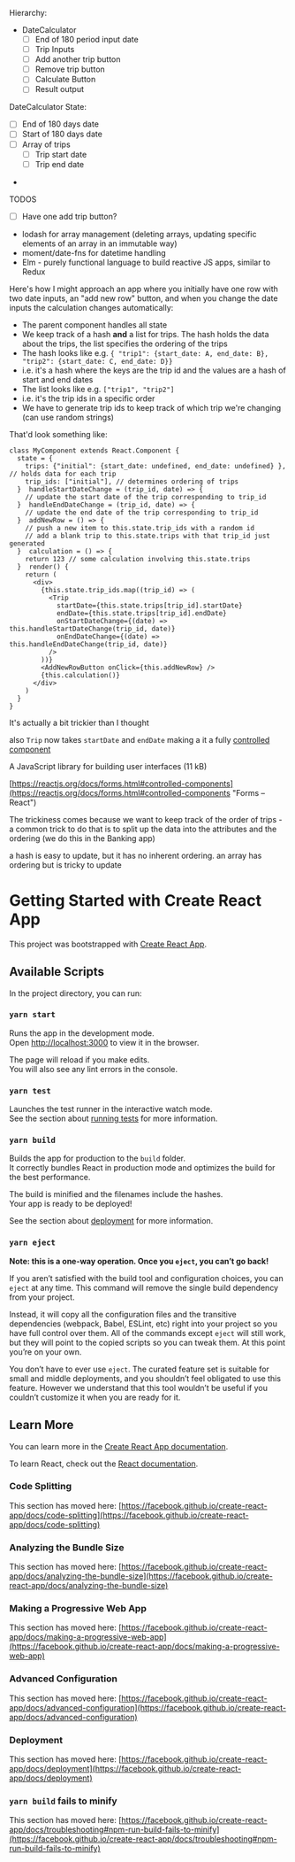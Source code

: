 Hierarchy:
- DateCalculator
  - [ ] End of 180 period input date
  - [ ] Trip Inputs
  - [ ] Add another trip button
  - [ ] Remove trip button
  - [ ] Calculate Button
  - [ ] Result output

DateCalculator State:
  - [ ] End of 180 days date
  - [ ] Start of 180 days date
  - [ ] Array of trips
    - [ ] Trip start date
    - [ ] Trip end date
  - 

  TODOS

  - [ ] Have one add trip button?



-   lodash for array management (deleting arrays, updating specific elements of an array in an immutable way)
-   moment/date-fns for datetime handling
-   Elm - purely functional language to build reactive JS apps, similar to Redux

Here's how I might approach an app where you initially have one row with two date inputs, an "add new row" button, and when you change the date inputs the calculation changes automatically:  

-   The parent component handles all state
-   We keep track of a hash  **and**  a list for trips. The hash holds the data about the trips, the list specifies the ordering of the trips
-   The hash looks like e.g.  `{ "trip1": {start_date: A, end_date: B}, "trip2": {start_date: C, end_date: D}}`
-   i.e. it's a hash where the keys are the trip id and the values are a hash of start and end dates
-   The list looks like e.g.  `["trip1", "trip2"]`
-   i.e. it's the trip ids in a specific order
-   We have to generate trip ids to keep track of which trip we're changing (can use random strings)

That'd look something like:  

```
class MyComponent extends React.Component {  
  state = {  
    trips: {"initial": {start_date: undefined, end_date: undefined} }, // holds data for each trip  
    trip_ids: ["initial"], // determines ordering of trips  
  }  handleStartDateChange = (trip_id, date) => {  
    // update the start date of the trip corresponding to trip_id  
  }  handleEndDateChange = (trip_id, date) => {  
    // update the end date of the trip corresponding to trip_id  
  }  addNewRow = () => {  
    // push a new item to this.state.trip_ids with a random id  
    // add a blank trip to this.state.trips with that trip_id just generated  
  }  calculation = () => {  
    return 123 // some calculation involving this.state.trips  
  }  render() {  
    return (  
      <div>  
        {this.state.trip_ids.map((trip_id) => (  
          <Trip  
            startDate={this.state.trips[trip_id].startDate}  
            endDate={this.state.trips[trip_id].endDate}  
            onStartDateChange={(date) => this.handleStartDateChange(trip_id, date)}  
            onEndDateChange={(date) => this.handleEndDateChange(trip_id, date)}  
          />  
        ))}  
        <AddNewRowButton onClick={this.addNewRow} />  
        {this.calculation()}  
      </div>  
    )  
  }  
}
```

It's actually a bit trickier than I thought

also  `Trip`  now takes  `startDate`  and  `endDate`  making a it a fully  [controlled component](https://reactjs.org/docs/forms.html#controlled-components)

A JavaScript library for building user interfaces (11 kB)

[https://reactjs.org/docs/forms.html#controlled-components](https://reactjs.org/docs/forms.html#controlled-components "Forms – React")

The trickiness comes because we want to keep track of the order of trips - a common trick to do that is to split up the data into the attributes and the ordering (we do this in the Banking app)

a hash is easy to update, but it has no inherent ordering. an array has ordering but is tricky to update





# Getting Started with Create React App

This project was bootstrapped with [Create React App](https://github.com/facebook/create-react-app).

## Available Scripts

In the project directory, you can run:

### `yarn start`

Runs the app in the development mode.\
Open [http://localhost:3000](http://localhost:3000) to view it in the browser.

The page will reload if you make edits.\
You will also see any lint errors in the console.

### `yarn test`

Launches the test runner in the interactive watch mode.\
See the section about [running tests](https://facebook.github.io/create-react-app/docs/running-tests) for more information.

### `yarn build`

Builds the app for production to the `build` folder.\
It correctly bundles React in production mode and optimizes the build for the best performance.

The build is minified and the filenames include the hashes.\
Your app is ready to be deployed!

See the section about [deployment](https://facebook.github.io/create-react-app/docs/deployment) for more information.

### `yarn eject`

**Note: this is a one-way operation. Once you `eject`, you can’t go back!**

If you aren’t satisfied with the build tool and configuration choices, you can `eject` at any time. This command will remove the single build dependency from your project.

Instead, it will copy all the configuration files and the transitive dependencies (webpack, Babel, ESLint, etc) right into your project so you have full control over them. All of the commands except `eject` will still work, but they will point to the copied scripts so you can tweak them. At this point you’re on your own.

You don’t have to ever use `eject`. The curated feature set is suitable for small and middle deployments, and you shouldn’t feel obligated to use this feature. However we understand that this tool wouldn’t be useful if you couldn’t customize it when you are ready for it.

## Learn More

You can learn more in the [Create React App documentation](https://facebook.github.io/create-react-app/docs/getting-started).

To learn React, check out the [React documentation](https://reactjs.org/).

### Code Splitting

This section has moved here: [https://facebook.github.io/create-react-app/docs/code-splitting](https://facebook.github.io/create-react-app/docs/code-splitting)

### Analyzing the Bundle Size

This section has moved here: [https://facebook.github.io/create-react-app/docs/analyzing-the-bundle-size](https://facebook.github.io/create-react-app/docs/analyzing-the-bundle-size)

### Making a Progressive Web App

This section has moved here: [https://facebook.github.io/create-react-app/docs/making-a-progressive-web-app](https://facebook.github.io/create-react-app/docs/making-a-progressive-web-app)

### Advanced Configuration

This section has moved here: [https://facebook.github.io/create-react-app/docs/advanced-configuration](https://facebook.github.io/create-react-app/docs/advanced-configuration)

### Deployment

This section has moved here: [https://facebook.github.io/create-react-app/docs/deployment](https://facebook.github.io/create-react-app/docs/deployment)

### `yarn build` fails to minify

This section has moved here: [https://facebook.github.io/create-react-app/docs/troubleshooting#npm-run-build-fails-to-minify](https://facebook.github.io/create-react-app/docs/troubleshooting#npm-run-build-fails-to-minify)
